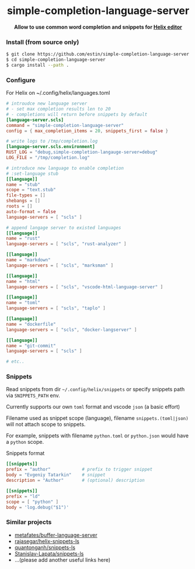 <div align="center">
  <p><h1>simple-completion-language-server</h1> </p>
  <p><strong>Allow to use common word completion and snippets for <a href="https://helix-editor.com/">Helix editor</a></strong></p>
  <p></p>
</div>


### Install (from source only)

```bash
$ git clone https://github.com/estin/simple-completion-language-server.git
$ cd simple-completion-language-server
$ cargo install --path .
```


### Configure

For Helix on ~/.config/helix/languages.toml

```toml
# introudce new language server
# - set max completion results len to 20
# - completions will return before snippets by default
[language-server.scls]
command = "simple-completion-language-server"
config = { max_completion_items = 20, snippets_first = false }

# write logs to /tmp/completion.log
[language-server.scls.environment]
RUST_LOG = "debug,simple-completion-langauge-server=debug"
LOG_FILE = "/tmp/completion.log"

# introduce new language to enable completion
# :set-language stub
[[language]]
name = "stub"
scope = "text.stub"
file-types = []
shebangs = []
roots = []
auto-format = false
language-servers = [ "scls" ]

# append langage server to existed languages
[[language]]
name = "rust"
language-servers = [ "scls", "rust-analyzer" ]

[[language]]
name = "markdown"
language-servers = [ "scls", "marksman" ]

[[language]]
name = "html"
language-servers = [ "scls", "vscode-html-language-server" ]

[[language]]
name = "toml"
language-servers = [ "scls", "taplo" ]

[[language]]
name = "dockerfile"
language-servers = [ "scls", "docker-langserver" ]

[[language]]
name = "git-commit"
language-servers = [ "scls" ]

# etc..
```


### Snippets

Read snippets from dir `~/.config/helix/snippets` or specify snippets path via `SNIPPETS_PATH` env.

Currently supports our own `toml` format and vscode `json` (a basic effort)

Filename used as snippet scope (language), filename `snippets.(toml|json)` will not attach scope to snippets.

For example, snippets with filename `python.toml` or `python.json` would have a `python` scope.

Snippets format


```toml
[[snippets]]
prefix = "author"            # prefix to trigger snippet
body = "Evgeniy Tatarkin"    # snippet
description = "Author"       # (optional) description

[[snippets]]
prefix = "ld"
scope = [ "python" ]
body = 'log.debug("$1")'
```


### Similar projects

- [metafates/buffer-language-server](https://github.com/metafates/buffer-language-server)
- [rajasegar/helix-snippets-ls](https://github.com/rajasegar/helix-snippets-ls)
- [quantonganh/snippets-ls](https://github.com/quantonganh/snippets-ls)
- [Stanislav-Lapata/snippets-ls](https://github.com/Stanislav-Lapata/snippets-ls)
- ...(please add another useful links here)
